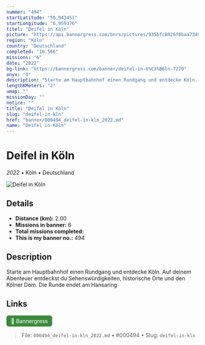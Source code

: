 ```yaml
---
nummer: "494"
startLatitude: "50,943451"
startLongitude: "6,959376"
titel: "Deifel in Köln"
picture: "https://api.bannergress.com/bnrs/pictures/935bfc8026f0baa734992c8f0e84f869"
region: "Köln"
country: "Deutschland"
completed: "10.566"
missions: "6"
date: "2022"
bg-link: "https://bannergress.com/banner/deifel-in-k%C3%B6ln-7270"
onyx: "0"
description: "Starte am Hauptbahnhof einen Rundgang und entdecke Köln. Auf deinem Abenteuer entdeckst du Sehenswürdigkeiten, historische Orte und den Kölner Dom. Die Runde endet am Hansaring"
lengthKMeters: "2"
umap: ""
missionDay: ""
notice: ""
title: "Deifel in Köln"
slug: "deifel-in-kln"
href: "banner/000494_deifel-in-kln_2022.md"
name: "Deifel in Köln"
---
```

# Deifel in Köln

*2022* • Köln • Deutschland

![Deifel in Köln](https://api.bannergress.com/bnrs/pictures/935bfc8026f0baa734992c8f0e84f869)



## Details
- **Distance (km):** 2.00
- **Missions in banner:** 6
- **Total missions completed:** 
- **This is my banner no.:** 494



## Description
Starte am Hauptbahnhof einen Rundgang und entdecke Köln. Auf deinem Abenteuer entdeckst du Sehenswürdigkeiten, historische Orte und den Kölner Dom. Die Runde endet am Hansaring



## Links
<a href="https://bannergress.com/banner/deifel-in-k%C3%B6ln-7270" target="_blank" style="display:inline-block;margin-right:8px;padding:6px 12px;background:#3c8b3c;color:#fff;text-decoration:none;border-radius:6px;">🔗 Bannergress</a>



> File: `000494_deifel-in-kln_2022.md` • #000494 • Slug: `deifel-in-kln`
